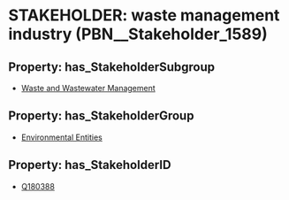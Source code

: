 # STAKEHOLDER: __waste management industry__ (PBN__Stakeholder_1589)

## Property: has_StakeholderSubgroup

* [Waste and Wastewater Management](PBN__StakeholderSubgroup_161)

## Property: has_StakeholderGroup

* [Environmental Entities](PBN__StakeholderGroup_13)

## Property: has_StakeholderID

* [Q180388](Q180388)

